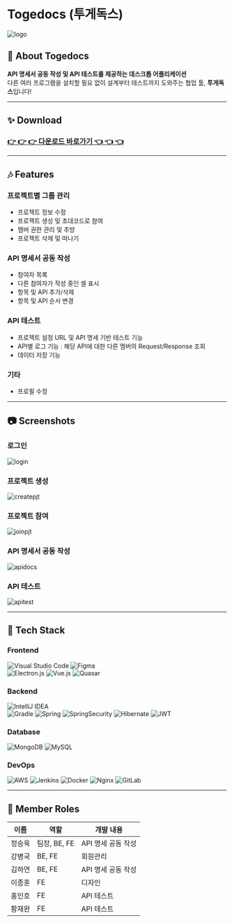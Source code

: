 # Togedocs (투게독스)
![logo](/readmeassets/logo.png)
## :dog: About Togedocs

**API 명세서 공동 작성 및  API 테스트를 제공하는 데스크톱 어플리케이션**   
다른 여러 프로그램을 설치할 필요 없이 설계부터 테스트까지 도와주는 협업 툴, **투게독스**입니다!

<hr/>

## :sparkles: Download
### [:point_right: :point_right: :point_right: 다운로드 바로가기 :point_left: :point_left: :point_left: ](https://lab.ssafy.com/s07-final/S07P31A404/uploads/d9ac93dd5f1c2351ff3f646cb26f4312/TogeDocs_Setup_0.1.0.exe)

<hr/>
   
## :notes: Features
### 프로젝트별 그룹 관리
- 프로젝트 정보 수정
- 프로젝트 생성 및 초대코드로 참여
- 멤버 권한 관리 및 추방
- 프로젝트 삭제 및 떠나기

### API 명세서 공동 작성
- 참여자 목록
- 다른 참여자가 작성 중인 셀 표시
- 항목 및 API 추가/삭제
- 항목 및 API 순서 변경

### API 테스트
- 프로젝트 설정 URL 및 API 명세 기반 테스트 기능
- API별 로그 기능 : 해당 API에 대한 다른 멤버의 Request/Response 조회
- 데이터 저장 기능

### 기타
- 프로필 수정

<hr/>

## :camera: Screenshots
### 로그인
![login](/readmeassets/login.gif)
### 프로젝트 생성
![createpjt](/readmeassets/createpjt.gif)
### 프로젝트 참여
![joinpjt](/readmeassets/joinpjt.gif)
### API 명세서 공동 작성
![apidocs](/readmeassets/apidocs.gif)
### API 테스트
![apitest](/readmeassets/apitest.gif)

<hr/>

## :pushpin: Tech Stack
### Frontend
![Visual Studio Code](https://img.shields.io/badge/Visual%20Studio%20Code-0078d7.svg?style=for-the-badge&logo=visual-studio-code&logoColor=white)
![Figma](https://img.shields.io/badge/figma-%23F24E1E.svg?style=for-the-badge&logo=figma&logoColor=white)   
![Electron.js](https://img.shields.io/badge/Electron-191970?style=for-the-badge&logo=Electron&logoColor=white)
![Vue.js](https://img.shields.io/badge/vuejs-%2335495e.svg?style=for-the-badge&logo=vuedotjs&logoColor=%234FC08D)
![Quasar](https://img.shields.io/badge/Quasar-16B7FB?style=for-the-badge&logo=quasar&logoColor=black)

### Backend
![IntelliJ IDEA](https://img.shields.io/badge/IntelliJ_IDEA-000000.svg?style=for-the-badge&logo=intellij-idea&logoColor=white)   
![Gradle](https://img.shields.io/badge/Gradle-02303A.svg?style=for-the-badge&logo=Gradle&logoColor=white)
![Spring](https://img.shields.io/badge/spring-%236DB33F.svg?style=for-the-badge&logo=spring&logoColor=white)
![SpringSecurity](https://img.shields.io/badge/Spring_Security-6DB33F?style=for-the-badge&logo=Spring-Security&logoColor=white)
![Hibernate](https://img.shields.io/badge/Hibernate-59666C?style=for-the-badge&logo=Hibernate&logoColor=white)
![JWT](https://img.shields.io/badge/JWT-323330?style=for-the-badge&logo=json-web-tokens&logoColor=pink)

### Database
![MongoDB](https://img.shields.io/badge/MongoDB-%234ea94b.svg?style=for-the-badge&logo=mongodb&logoColor=white)
![MySQL](https://img.shields.io/badge/MySQL-005C84?style=for-the-badge&logo=mysql&logoColor=white)

### DevOps
![AWS](https://img.shields.io/badge/AWS-%23FF9900.svg?style=for-the-badge&logo=amazon-aws&logoColor=white)
![Jenkins](https://img.shields.io/badge/jenkins-%232C5263.svg?style=for-the-badge&logo=jenkins&logoColor=white)
![Docker](https://img.shields.io/badge/docker-%230db7ed.svg?style=for-the-badge&logo=docker&logoColor=white)
![Nginx](https://img.shields.io/badge/nginx-%23009639.svg?style=for-the-badge&logo=nginx&logoColor=white)
![GitLab](https://img.shields.io/badge/gitlab-%23181717.svg?style=for-the-badge&logo=gitlab&logoColor=white)

<hr/>

## :raised_hands: Member Roles

| 이름   | 역할         | 개발 내용          |
| ------ | ------------ | ------------------ |
| 정승욱 | 팀장, BE, FE | API 명세 공동 작성 |
| 강병국 | BE, FE       | 회원관리           |
| 김하연 | BE, FE       | API 명세 공동 작성 |
| 이종훈 | FE           | 디자인             |
| 홍인호 | FE           | API 테스트         |
| 황재완 | FE           | API 테스트         |
